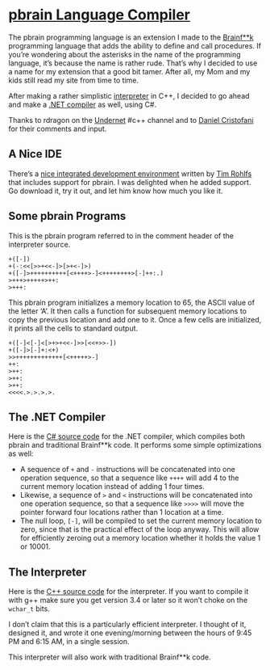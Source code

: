 # [pbrain Language Compiler](http://www.parkscomputing.com/applications/pbrain/)

The pbrain programming language is an extension I made to the [Brainf**k](http://www.muppetlabs.com/~breadbox/bf/) programming language that adds the ability to define and call procedures. If you’re wondering about the asterisks in the name of the programming language, it’s because the name is rather rude. That’s why I decided to use a name for my extension that a good bit tamer. After all, my Mom and my kids still read my site from time to time.

After making a rather simplistic [interpreter](pbrain.cpp) in C++, I decided to go ahead and make a [.NET compiler](pbrain.cs) as well, using C#.

Thanks to rdragon on the [Undernet](http://www.undernet.org/) #c++ channel and to [Daniel Cristofani](http://www.hevanet.com/cristofd/brainfuck/) for their comments and input.

## A Nice IDE

There’s a [nice integrated development environment](http://4mhz.de/bfdev.html) written by [Tim Rohlfs](http://4mhz.de/) that includes support for pbrain. I was delighted when he added support. Go download it, try it out, and let him know how much you like it.

## Some pbrain Programs

This is the pbrain program referred to in the comment header of the interpreter source.

```Pbrain
+([-])
+(-:<<[>>+<<-]>[>+<-]>)
+([-]>++++++++++[<++++>-]<++++++++>[-]++:.)
>+++>+++++>++:
>+++:
```

This pbrain program initializes a memory location to 65, the ASCII value of the letter ‘A’. It then calls a function for subsequent memory locations to copy the previous location and add one to it. Once a few cells are initialized, it prints all the cells to standard output.

```Pbrain
+([-]<[-]<[>+>+<<-]>>[<<+>>-])
+([-]>[-]+:<+)
>>+++++++++++++[<+++++>-]
++:
>++:
>++:
>++:
<<<<.>.>.>.>.
```

## The .NET Compiler

Here is the [C# source code](pbrain.cs) for the .NET compiler, which compiles both pbrain and traditional Brainf**k code. It performs some simple optimizations as well:

- A sequence of `+` and `-` instructions will be concatenated into one operation sequence, so that a sequence like `++++` will add 4 to the current memory location instead of adding 1 four times.
- Likewise, a sequence of `>` and `<` instructions will be concatenated into one operation sequence, so that a sequence like `>>>>` will move the pointer forward four locations rather than 1 location at a time.
- The null loop, `[-]`, will be compiled to set the current memory location to zero, since that is the practical effect of the loop anyway. This will allow for efficiently zeroing out a memory location whether it holds the value 1 or 10001.

## The Interpreter

Here is the [C++ source code](pbrain.cpp) for the interpreter. If you want to compile it with g++ make sure you get version 3.4 or later so it won’t choke on the `wchar_t` bits.

I don’t claim that this is a particularly efficient interpreter. I thought of it, designed it, and wrote it one evening/morning between the hours of 9:45 PM and 6:15 AM, in a single session.

This interpreter will also work with traditional Brainf**k code.
